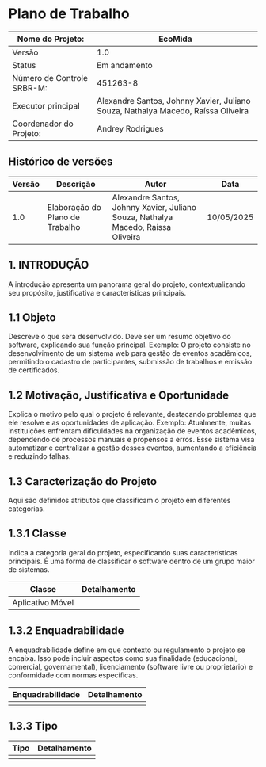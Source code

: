 # Plano de Trabalho

| Nome do Projeto:       | EcoMida                               | 
|------------------------|--------------------------------------------|
| Versão                 | 1.0                                        | 
| Status                 | Em andamento                               |
| Número de Controle SRBR-M: |451263-8                                |
| Executor principal     | Alexandre Santos, Johnny Xavier, Juliano Souza, Nathalya Macedo, Raíssa Oliveira |
| Coordenador do Projeto:| Andrey Rodrigues                           |

## Histórico de versões

| Versão       | Descrição                     |    Autor          | Data                  | 
|--------------|-----------|-------------------|-----------------------|
|1.0           |Elaboração do Plano de Trabalho| Alexandre Santos, Johnny Xavier, Juliano Souza, Nathalya Macedo, Raíssa Oliveira|          10/05/2025             |

## 1. INTRODUÇÃO 
A introdução apresenta um panorama geral do projeto, contextualizando seu propósito, 
justificativa e características principais. 

## 1.1 Objeto 
Descreve o que será desenvolvido. Deve ser um resumo objetivo do software, explicando 
sua função principal. 
Exemplo: 
O projeto consiste no desenvolvimento de um sistema web para gestão de eventos 
acadêmicos, permitindo o cadastro de participantes, submissão de trabalhos e emissão de 
certificados. 

## 1.2 Motivação, Justificativa e Oportunidade 
Explica o motivo pelo qual o projeto é relevante, destacando problemas que ele resolve e 
as oportunidades de aplicação. 
Exemplo: 
Atualmente, muitas instituições enfrentam dificuldades na organização de eventos 
acadêmicos, dependendo de processos manuais e propensos a erros. Esse sistema visa 
automatizar e centralizar a gestão desses eventos, aumentando a eficiência e reduzindo falhas. 

## 1.3 Caracterização do Projeto 
Aqui são definidos atributos que classificam o projeto em diferentes categorias. 

## 1.3.1 Classe 
Indica a categoria geral do projeto, especificando suas características principais. É uma 
forma de classificar o software dentro de um grupo maior de sistemas.

| Classe          | Detalhamento |
|-----------------|--------------|
| Aplicativo Móvel    |          |

## 1.3.2 Enquadrabilidade 
A enquadrabilidade define em que contexto ou regulamento o projeto se encaixa. Isso 
pode incluir aspectos como sua finalidade (educacional, comercial, governamental), licenciamento (software livre ou proprietário) e conformidade com normas específicas. 

| Enquadrabilidade          | Detalhamento |
|---------------------------|--------------|
|                           |              |

## 1.3.3 Tipo

| Tipo          | Detalhamento |
|---------------|--------------|
|                              |






















